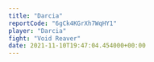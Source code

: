 ```yaml
---
title: "Darcia"
reportCode: "6gCk4KGrXh7WqHY1"
player: "Darcia"
fight: "Void Reaver"
date: 2021-11-10T19:47:04.454000+00:00
---
```

